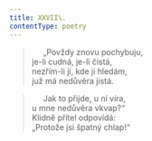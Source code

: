```yaml
---
title: XXVII\.
contentType: poetry
---
```


<section>

>      „Povždy znovu pochybuju,  
> je-li cudná, je-li čistá,  
> nezřím-li jí, kde ji hledám,  
> juž má nedůvěra jistá.

>      Jak to přijde, u ní víra,  
> u mne nedůvěra vkvap?“  
> Klidně přítel odpovídá:  
> „Protože jsi špatný chlap!“

</section>

